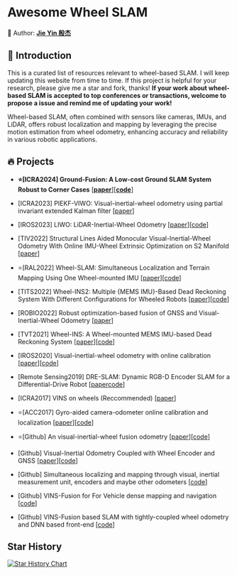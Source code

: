 # Awesome Wheel SLAM
💎 Author: [**Jie Yin 殷杰**](https://github.com/sjtuyinjie)

## 📝 Introduction

This is a curated list of resources relevant to wheel-based SLAM. I will keep updating this website from time to time. If this project is helpful for your research, please give me a star and fork, thanks!
**If your work about wheel-based SLAM is accepted to top conferences or transactions, welcome to propose a issue and remind me of updating your work!**


Wheel-based SLAM, often combined with sensors like cameras, IMUs, and LiDAR, offers robust localization and mapping by leveraging the precise motion estimation from wheel odometry, enhancing accuracy and reliability in various robotic applications.

## 🔥 Projects


- **⭐️[ICRA2024] Ground-Fusion: A Low-cost Ground SLAM System Robust to Corner Cases**  [[**paper**](https://arxiv.org/abs/2402.14308)][[**code**](https://github.com/SJTU-ViSYS/Ground-Fusion)]


- [ICRA2023] PIEKF-VIWO: Visual-inertial-wheel odometry using partial invariant extended Kalman filter [[paper](https://arxiv.org/pdf/2303.07668)]


- [IROS2023] LIWO: LiDAR-Inertial-Wheel Odometry [[paper](https://arxiv.org/pdf/2302.14298)][[code](https://github.com/ZikangYuan/liw_oam)]


- [TIV2022] Structural Lines Aided Monocular Visual-Inertial-Wheel Odometry With Online IMU-Wheel Extrinsic Optimization on S2 Manifold [[paper](https://ieeexplore.ieee.org/abstract/document/10214115)]


- ⭐️[RAL2022] Wheel-SLAM: Simultaneous Localization and Terrain Mapping Using One Wheel-mounted IMU [[paper](https://arxiv.org/abs/2211.03174)][[code](https://github.com/i2Nav-WHU/Wheel-SLAM)]




- [TITS2022] Wheel-INS2: Multiple {MEMS IMU}-Based Dead Reckoning System With Different Configurations for Wheeled Robots [[paper](https://arxiv.org/abs/2012.10593)][[code](https://github.com/i2Nav-WHU/Wheel-INS)]

- [ROBIO2022] Robust optimization-based fusion of GNSS and Visual-Inertial-Wheel Odometry [[paper](https://ieeexplore.ieee.org/abstract/document/10011839)]


- [TVT2021] Wheel-INS: A Wheel-mounted MEMS IMU-based Dead Reckoning System [[paper](https://ieeexplore.ieee.org/document/9524467)][[code](https://github.com/i2Nav-WHU/Wheel-INS)]

- [IROS2020] Visual-inertial-wheel odometry with online calibration [[paper](https://par.nsf.gov/servlets/purl/10293356)][[code](https://github.com/SJTU-ViSYS/Ground-Fusion)]




- [Remote Sensing2019] DRE-SLAM: Dynamic RGB-D Encoder SLAM for a Differential-Drive Robot [[paper](https://www.mdpi.com/2072-4292/11/4/380?ref=https://coder.social)[code](https://github.com/ydsf16/dre_slam)]


- [ICRA2017] VINS on wheels (Reccommended) [[paper](https://ieeexplore.ieee.org/abstract/document/7989603)]


- ⭐️[ACC2017] Gyro-aided camera-odometer online calibration and localization [[paper](https://drive.google.com/file/d/1pOLWp2WfqanO8CFin-Ppwl0FQku0-PJX/view)][[code](https://github.com/image-amazing/Wheel_Encoder_aided_vo)]



- ⭐️[Github] An visual-inertial-wheel fusion odometry [[paper](https://github.com/TouchDeeper/VIW-Fusion/blob/master/Thesis%20-%20TingdaZhuang%20-%20Chinese%20-%20Research%20on%20Multi-sensor%20Fusion%20Localization%20of%20Mobile%20Robot%20Based%20on%20ROS.pdf)][[code](https://github.com/TouchDeeper/VIW-Fusion)]


- [Github] Visual-Inertial Odometry Coupled with Wheel Encoder and GNSS [[paper](https://blog.csdn.net/ewtewtewrt/article/details/117249295)][[code](https://github.com/Wallong/VINS-GPS-Wheel)]

- [Github] Simultaneous localizing and mapping through visual, inertial measurement unit, encoders and maybe other odometers [[code](https://github.com/leavesnight/VIEO_SLAM)]

- [Github] VINS-Fusion for For Vehicle dense mapping and navigation [[code](https://github.com/hu-minghao/VINS-Fusion-Vehicle)]


- [Github] VINS-Fusion based SLAM with tightly-coupled wheel odometry and DNN based front-end [[code](https://github.com/KopanevPavel/runbot_custom_localization)]

## Star History

[![Star History Chart](https://api.star-history.com/svg?repos=sjtuyinjie/awesome-wheel-slam&type=Timeline)](https://star-history.com/#Ashutosh00710/github-readme-activity-graph&Timeline)



